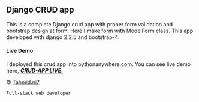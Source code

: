 ## Django CRUD app
This is a complete Django crud app with proper form validation
and bootstrap design at form. Here I make form with ModelForm class.
This app developed with django 2.2.5 and bootstrap-4.

#### Live Demo
I deployed this crud app into pythonanywhere.com.
You can see live demo here, [___CRUD-APP LIVE.___](http://crud.pythonanywhere.com/)

&copy; [Tahmid.ni7](https://tahmid-ni7.github.io/portfolio/)

`Full-stack web developer`